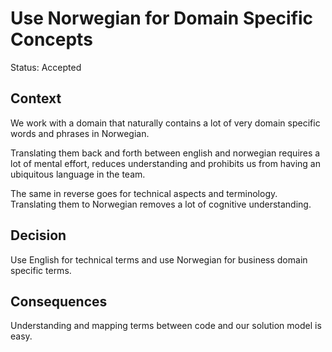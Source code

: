 # Use Norwegian for Domain Specific Concepts

Status: Accepted

## Context

We work with a domain that naturally contains a lot of very domain specific
words and phrases in Norwegian.

Translating them back and forth between english and norwegian requires a lot of
mental effort, reduces understanding and prohibits us from having an ubiquitous
language in the team.

The same in reverse goes for technical aspects and terminology. Translating them
to Norwegian removes a lot of cognitive understanding.

## Decision

Use English for technical terms and use Norwegian for business domain specific
terms.

## Consequences

Understanding and mapping terms between code and our solution model is easy.
